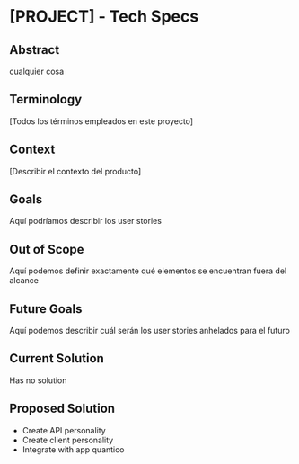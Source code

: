 # [PROJECT] - Tech Specs #

## Abstract ##
cualquier cosa

## Terminology ##
[Todos los términos empleados en este proyecto]

## Context ##
[Describir el contexto del producto]

## Goals ##
Aquí podríamos describir los user stories

## Out of Scope ##
Aquí podemos definir exactamente qué elementos se encuentran fuera del alcance

## Future Goals ##
Aquí podemos describir cuál serán los user stories anhelados para el futuro

## Current Solution ##
Has no solution

## Proposed Solution ##
* Create API personality
* Create client personality
* Integrate with app quantico
